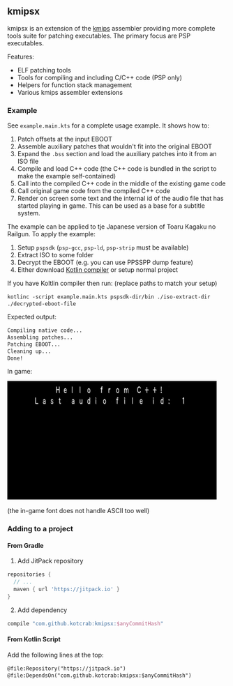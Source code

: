 kmipsx
------

kmipsx is an extension of the [kmips](https://github.com/kotcrab/kmips) assembler providing more complete tools suite
for patching executables. The primary focus are PSP executables.

Features:

- ELF patching tools
- Tools for compiling and including C/C++ code (PSP only)
- Helpers for function stack management
- Various kmips assembler extensions

### Example

See `example.main.kts` for a complete usage example. It shows how to:

1) Patch offsets at the input EBOOT
2) Assemble auxiliary patches that wouldn't fit into the original EBOOT
3) Expand the `.bss` section and load the auxiliary patches into it from an ISO file
4) Compile and load C++ code (the C++ code is bundled in the script to make the example self-contained)
5) Call into the compiled C++ code in the middle of the existing game code
6) Call original game code from the compiled C++ code
7) Render on screen some text and the internal id of the audio file that has started playing in game. This can be used as a base for a subtitle system.

The example can be applied to tje Japanese version of Toaru Kagaku no Railgun. To apply the example:

1) Setup `pspsdk` (`psp-gcc`, `psp-ld`, `psp-strip` must be available)
2) Extract ISO to some folder
3) Decrypt the EBOOT (e.g. you can use PPSSPP dump feature)
4) Either download [Kotlin compiler](https://github.com/JetBrains/kotlin/releases/latest) or setup normal  project

If you have Koltlin compiler then run: (replace paths to match your setup)
```
kotlinc -script example.main.kts pspsdk-dir/bin ./iso-extract-dir ./decrypted-eboot-file
```

Expected output:
```
Compiling native code...
Assembling patches...
Patching EBOOT...
Cleaning up...
Done!
```

In game:

![Image](docs/example.jpg)

(the in-game font does not handle ASCII too well)

### Adding to a project

#### From Gradle

1. Add JitPack repository

```groovy
repositories {
  // ...
  maven { url 'https://jitpack.io' }
}
```

2. Add dependency

```groovy
compile "com.github.kotcrab:kmipsx:$anyCommitHash"
```

#### From Kotlin Script

Add the following lines at the top:

```
@file:Repository("https://jitpack.io")
@file:DependsOn("com.github.kotcrab:kmipsx:$anyCommitHash")
```
